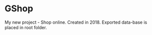 # GShop
My new project - Shop online. 
Created in 2018.
Exported data-base is placed in root folder.

